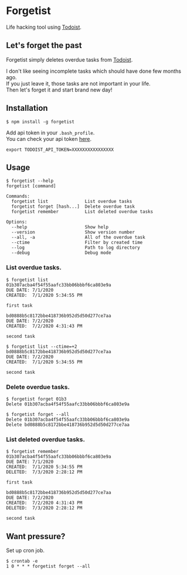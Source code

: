 # Forgetist

Life hacking tool using [Todoist](https://todoist.com).

## Let's forget the past

Forgetist simply deletes overdue tasks from [Todoist](https://todoist.com).

I don't like seeing incomplete tasks which should have done few months ago.  
If you just leave it, those tasks are not important in your life.  
Then let's forget it and start brand new day!

## Installation

```
$ npm install -g forgetist
```

Add api token in your `.bash_profile`.  
You can check your api token [here](https://todoist.com/prefs/integrations).

```
export TODOIST_API_TOKEN=XXXXXXXXXXXXXXXX
```

## Usage

```
$ forgetist --help
forgetist [command]

Commands:
  forgetist list              List overdue tasks
  forgetist forget [hash...]  Delete overdue task
  forgetist remember          List deleted overdue tasks

Options:
  --help                      Show help
  --version                   Show version number
  --all, -a                   All of the overdue task
  --ctime                     Filter by created time
  --log                       Path to log directory
  --debug                     Debug mode
```

### List overdue tasks.

```
$ forgetist list
01b307acba4f54f55aafc33bb06bbbf6ca803e9a
DUE DATE: 7/1/2020
CREATED:  7/1/2020 5:34:55 PM

first task

bd0888b5c8172bbe418736b952d5d50d277ce7aa
DUE DATE: 7/2/2020
CREATED:  7/2/2020 4:31:43 PM

second task

$ forgetist list --ctime=+2
bd0888b5c8172bbe418736b952d5d50d277ce7aa
DUE DATE: 7/2/2020
CREATED:  7/1/2020 5:34:55 PM

second task

```

### Delete overdue tasks.

```
$ forgetist forget 01b3
Delete 01b307acba4f54f55aafc33bb06bbbf6ca803e9a

$ forgetist forget --all
Delete 01b307acba4f54f55aafc33bb06bbbf6ca803e9a
Delete bd0888b5c8172bbe418736b952d5d50d277ce7aa

```

### List deleted overdue tasks.

```
$ forgetist remember
01b307acba4f54f55aafc33bb06bbbf6ca803e9a
DUE DATE: 7/1/2020
CREATED:  7/1/2020 5:34:55 PM
DELETED:  7/3/2020 2:28:12 PM

first task

bd0888b5c8172bbe418736b952d5d50d277ce7aa
DUE DATE: 7/2/2020
CREATED:  7/2/2020 4:31:43 PM
DELETED:  7/3/2020 2:28:12 PM

second task

```

## Want pressure?

Set up cron job.

```
$ crontab -e
1 0 * * * forgetist forget --all
```
